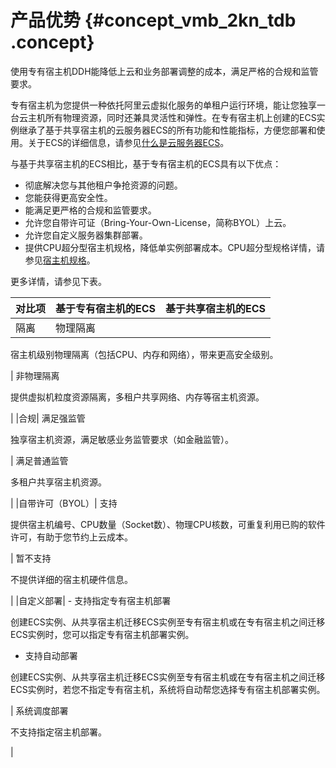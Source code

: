 # 产品优势 {#concept_vmb_2kn_tdb .concept}

使用专有宿主机DDH能降低上云和业务部署调整的成本，满足严格的合规和监管要求。

专有宿主机为您提供一种依托阿里云虚拟化服务的单租户运行环境，能让您独享一台云主机所有物理资源，同时还兼具灵活性和弹性。在专有宿主机上创建的ECS实例继承了基于共享宿主机的云服务器ECS的所有功能和性能指标，方便您部署和使用。关于ECS的详细信息，请参见[什么是云服务器ECS](../../../../cn.zh-CN/产品简介/什么是云服务器ECS.md#)。

与基于共享宿主机的ECS相比，基于专有宿主机的ECS具有以下优点：

-   彻底解决您与其他租户争抢资源的问题。
-   您能获得更高安全性。
-   能满足更严格的合规和监管要求。
-   允许您自带许可证（Bring-Your-Own-License，简称BYOL）上云。
-   允许您自定义服务器集群部署。
-   提供CPU超分型宿主机规格，降低单实例部署成本。CPU超分型规格详情，请参见[宿主机规格](cn.zh-CN/产品简介/宿主机规格.md#)。

更多详情，请参见下表。

|对比项|基于专有宿主机的ECS|基于共享宿主机的ECS|
|:--|:----------|:----------|
|隔离| 物理隔离

 宿主机级别物理隔离（包括CPU、内存和网络），带来更高安全级别。

 | 非物理隔离

 提供虚拟机粒度资源隔离，多租户共享网络、内存等宿主机资源。

 |
|合规| 满足强监管

 独享宿主机资源，满足敏感业务监管要求（如金融监管）。

 | 满足普通监管

 多租户共享宿主机资源。

 |
|自带许可（BYOL）| 支持

 提供宿主机编号、CPU数量（Socket数）、物理CPU核数，可重复利用已购的软件许可，有助于您节约上云成本。

 | 暂不支持

 不提供详细的宿主机硬件信息。

 |
|自定义部署| -   支持指定专有宿主机部署

创建ECS实例、从共享宿主机迁移ECS实例至专有宿主机或在专有宿主机之间迁移ECS实例时，您可以指定专有宿主机部署实例。

-   支持自动部署

创建ECS实例、从共享宿主机迁移ECS实例至专有宿主机或在专有宿主机之间迁移ECS实例时，若您不指定专有宿主机，系统将自动帮您选择专有宿主机部署实例。


 | 系统调度部署

 不支持指定宿主机部署。

 |

